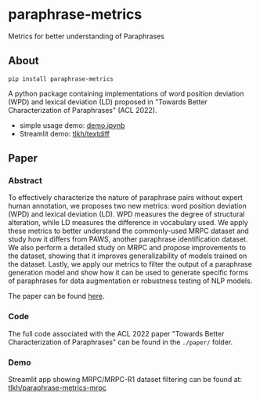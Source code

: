 # paraphrase-metrics

Metrics for better understanding of Paraphrases

## About

`pip install paraphrase-metrics`

A python package containing implementations of word position deviation (WPD) and lexical deviation (LD) proposed in "Towards Better Characterization of Paraphrases" (ACL 2022). 

* simple usage demo: [demo.ipynb](demo.ipynb)
* Streamlit demo: [tlkh/textdiff](https://huggingface.co/spaces/tlkh/textdiff)

## Paper

### Abstract

To effectively characterize the nature of paraphrase pairs without expert human annotation, we proposes two new metrics: word position deviation (WPD) and lexical deviation (LD). WPD measures the degree of structural alteration, while LD measures the difference in vocabulary used. We apply these metrics to better understand the commonly-used MRPC dataset and study how it differs from PAWS, another paraphrase identification dataset. We also perform a detailed study on MRPC and propose improvements to the dataset, showing that it improves generalizability of models trained on the dataset. Lastly, we apply our metrics to filter the output of a paraphrase generation model and show how it can be used to generate specific forms of paraphrases for data augmentation or robustness testing of NLP models. 

The paper can be found [here](https://aclanthology.org/2022.acl-long.588/).

### Code

The full code associated with the ACL 2022 paper "Towards Better Characterization of Paraphrases" can be found in the `./paper/` folder. 

### Demo

Streamlit app showing MRPC/MRPC-R1 dataset filtering can be found at: [tlkh/paraphrase-metrics-mrpc](https://huggingface.co/spaces/tlkh/paraphrase-metrics-mrpc)
